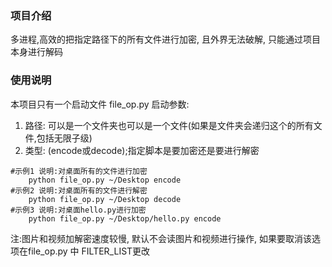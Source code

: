 ### 项目介绍
多进程,高效的把指定路径下的所有文件进行加密, 且外界无法破解, 只能通过项目本身进行解码

### 使用说明
本项目只有一个启动文件 file_op.py
启动参数:

 1. 路径: 可以是一个文件夹也可以是一个文件(如果是文件夹会递归这个的所有文件,包括无限子级)
 2. 类型: (encode或decode);指定脚本是要加密还是要进行解密

```
#示例1 说明:对桌面所有的文件进行加密
	python file_op.py ~/Desktop encode
#示例2 说明:对桌面所有的文件进行解密
	python file_op.py ~/Desktop decode
#示例3 说明:对桌面hello.py进行加密
	python file_op.py ~/Desktop/hello.py encode
```

注:图片和视频加解密速度较慢, 默认不会读图片和视频进行操作, 如果要取消该选项在file_op.py 中 FILTER_LIST更改
